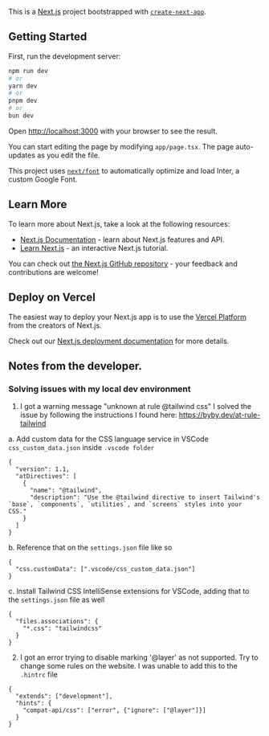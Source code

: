 This is a [Next.js](https://nextjs.org/) project bootstrapped with [`create-next-app`](https://github.com/vercel/next.js/tree/canary/packages/create-next-app).

## Getting Started

First, run the development server:

```bash
npm run dev
# or
yarn dev
# or
pnpm dev
# or
bun dev
```

Open [http://localhost:3000](http://localhost:3000) with your browser to see the result.

You can start editing the page by modifying `app/page.tsx`. The page auto-updates as you edit the file.

This project uses [`next/font`](https://nextjs.org/docs/basic-features/font-optimization) to automatically optimize and load Inter, a custom Google Font.

## Learn More

To learn more about Next.js, take a look at the following resources:

- [Next.js Documentation](https://nextjs.org/docs) - learn about Next.js features and API.
- [Learn Next.js](https://nextjs.org/learn) - an interactive Next.js tutorial.

You can check out [the Next.js GitHub repository](https://github.com/vercel/next.js/) - your feedback and contributions are welcome!

## Deploy on Vercel

The easiest way to deploy your Next.js app is to use the [Vercel Platform](https://vercel.com/new?utm_medium=default-template&filter=next.js&utm_source=create-next-app&utm_campaign=create-next-app-readme) from the creators of Next.js.

Check out our [Next.js deployment documentation](https://nextjs.org/docs/deployment) for more details.

## Notes from the developer.

### Solving issues with my local dev environment

1. I got a warning message "unknown at rule @tailwind css"
   I solved the issue by following the instructions I found here: <https://byby.dev/at-rule-tailwind>

a. Add custom data for the CSS language service in VSCode `css_custom_data.json` inside `.vscode folder`

```
{
  "version": 1.1,
  "atDirectives": [
    {
      "name": "@tailwind",
      "description": "Use the @tailwind directive to insert Tailwind's `base`, `components`, `utilities`, and `screens` styles into your CSS."
    }
  ]
}
```

b. Reference that on the `settings.json` file like so

```
{
  "css.customData": [".vscode/css_custom_data.json"]
}
```

c. Install Tailwind CSS IntelliSense extensions for VSCode, adding that to the `settings.json` file as well

```
{
  "files.associations": {
    "*.css": "tailwindcss"
  }
}
```

2. I got an error trying to disable marking '@layer' as not supported. Try to change some rules on the website. I was unable to add this to the `.hintrc` file

```
{
  "extends": ["development"],
  "hints": {
    "compat-api/css": ["error", {"ignore": ["@layer"]}]
  }
}

```